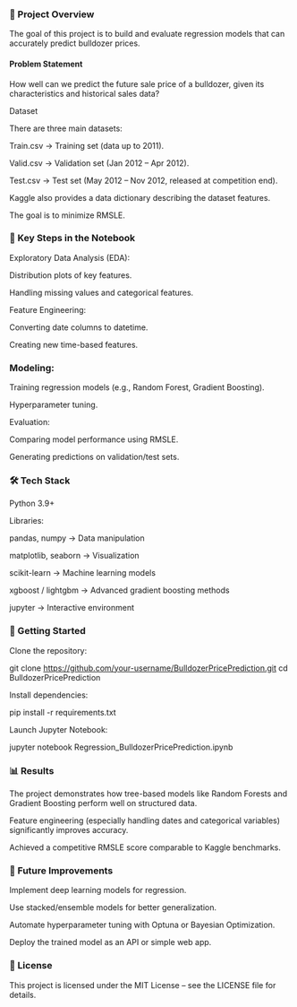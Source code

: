 ### 📌 Project Overview

The goal of this project is to build and evaluate regression models that can accurately predict bulldozer prices.

#### Problem Statement

How well can we predict the future sale price of a bulldozer, given its characteristics and historical sales data?

Dataset

There are three main datasets:

Train.csv → Training set (data up to 2011).

Valid.csv → Validation set (Jan 2012 – Apr 2012).

Test.csv → Test set (May 2012 – Nov 2012, released at competition end).

Kaggle also provides a data dictionary
 describing the dataset features.

The goal is to minimize RMSLE.

### 🔑 Key Steps in the Notebook

Exploratory Data Analysis (EDA):

Distribution plots of key features.

Handling missing values and categorical features.

Feature Engineering:

Converting date columns to datetime.

Creating new time-based features.

### Modeling:

Training regression models (e.g., Random Forest, Gradient Boosting).

Hyperparameter tuning.

Evaluation:

Comparing model performance using RMSLE.

Generating predictions on validation/test sets.

### 🛠️ Tech Stack

Python 3.9+

Libraries:

pandas, numpy → Data manipulation

matplotlib, seaborn → Visualization

scikit-learn → Machine learning models

xgboost / lightgbm → Advanced gradient boosting methods

jupyter → Interactive environment

### 🚀 Getting Started

Clone the repository:

git clone https://github.com/your-username/BulldozerPricePrediction.git
cd BulldozerPricePrediction


Install dependencies:

pip install -r requirements.txt


Launch Jupyter Notebook:

jupyter notebook Regression_BulldozerPricePrediction.ipynb

### 📊 Results

The project demonstrates how tree-based models like Random Forests and Gradient Boosting perform well on structured data.

Feature engineering (especially handling dates and categorical variables) significantly improves accuracy.

Achieved a competitive RMSLE score comparable to Kaggle benchmarks.

### 📌 Future Improvements

Implement deep learning models for regression.

Use stacked/ensemble models for better generalization.

Automate hyperparameter tuning with Optuna or Bayesian Optimization.

Deploy the trained model as an API or simple web app.

### 📜 License

This project is licensed under the MIT License – see the LICENSE
 file for details.
